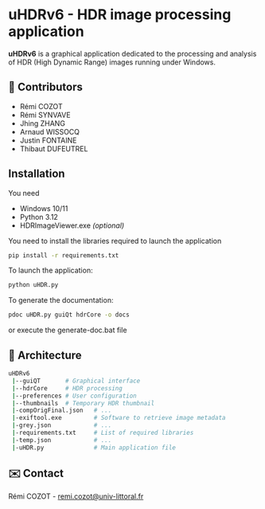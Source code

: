 # uHDRv6 - HDR image processing application

**uHDRv6** is a graphical application dedicated to the processing and analysis of HDR (High Dynamic Range) images running under Windows.

## 👥 Contributors
- Rémi COZOT
- Rémi SYNVAVE
- Jhing ZHANG
- Arnaud WISSOCQ
- Justin FONTAINE
- Thibaut DUFEUTREL

## Installation
You need
- Windows 10/11
- Python 3.12
- HDRImageViewer.exe *(optional)*

You need to install the libraries required to launch the application
```bash
pip install -r requirements.txt
```
To launch the application:
```bash
python uHDR.py
```
To generate the documentation:
```bash
pdoc uHDR.py guiQt hdrCore -o docs
```
or execute the generate-doc.bat file

## 🔎 Architecture
```bash
uHDRv6
 |--guiQT       # Graphical interface
 |--hdrCore     # HDR processing
 |--preferences # User configuration
 |--thumbnails  # Temporary HDR thumbnail
 |-compOrigFinal.json   # ...
 |-exiftool.exe         # Software to retrieve image metadata
 |-grey.json            # ...
 |-requirements.txt     # List of required libraries
 |-temp.json            # ...
 |-uHDR.py              # Main application file
```

## ✉️ Contact
Rémi COZOT - remi.cozot@univ-littoral.fr
